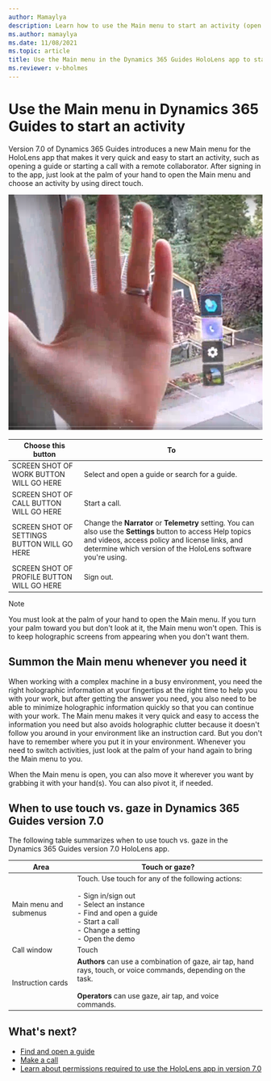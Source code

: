 ```yaml
---
author: Mamaylya
description: Learn how to use the Main menu to start an activity (open a guide, start a call, change a setting, or sign out) in the Dynamics 365 Guides HoloLens app
ms.author: mamaylya
ms.date: 11/08/2021
ms.topic: article
title: Use the Main menu in the Dynamics 365 Guides HoloLens app to start an activity
ms.reviewer: v-bholmes
---
```


# Use the Main menu in Dynamics 365 Guides to start an activity

Version 7.0 of Dynamics 365 Guides introduces a new Main menu for the HoloLens app that makes it very quick and easy to start an activity, such as opening a guide or starting a call with a remote collaborator. After signing in to the app, just look at the palm of your hand to open the Main menu and choose an activity by using direct touch. 

![Screen shot of hand and Main menu.](media/main-menu.PNG "Screen shot of hand and Main menu")

|Choose this button|To|
|--------|-------------------------------------------------------------------------------------------------|
|SCREEN SHOT OF WORK BUTTON WILL GO HERE|Select and open a guide or search for a guide.|
|SCREEN SHOT OF CALL BUTTON WILL GO HERE|Start a call.|
|SCREEN SHOT OF SETTINGS BUTTON WILL GO HERE|Change the **Narrator** or **Telemetry** setting. You can also use the **Settings** button to access Help topics and videos, access policy and license links, and determine which version of the HoloLens software you're using. |
|SCREEN SHOT OF PROFILE BUTTON WILL GO HERE| Sign out.|

> [!NOTE]
> You must look at the palm of your hand to open the Main menu. If you turn your palm toward you but don't look at it, the Main menu won't open. This is to keep holographic screens from appearing when you don't want them. 

## Summon the Main menu whenever you need it

When working with a complex machine in a busy environment, you need the right holographic information at your fingertips at the right time to help you with your work, but after getting the answer you need, you also need to be able to minimize holographic information quickly so that you can continue with your work. The Main menu makes it very quick and easy to access the information you need but also avoids holographic clutter because it doesn't follow you around in your environment like an instruction card. But you don't have to remember where you put it in your environment. Whenever you need to switch activities, just look at the palm of your hand again to bring the Main menu to you. 

When the Main menu is open, you can also move it wherever you want by grabbing it with your hand(s). You can also pivot it, if needed. 

## When to use touch vs. gaze in Dynamics 365 Guides version 7.0

The following table summarizes when to use touch vs. gaze in the Dynamics 365 Guides version 7.0 HoloLens app.

|Area|Touch or gaze?|
|------------------|----------------------------------------------------------|
|Main menu and submenus|Touch. Use touch for any of the following actions:<br><br>- Sign in/sign out<br>- Select an instance<br>- Find and open a guide<br>- Start a call<br> - Change a setting<br>- Open the demo|
|Call window|Touch|
|Instruction cards|**Authors** can use a combination of gaze, air tap, hand rays, touch, or voice commands, depending on the task.<br><br>**Operators** can use gaze, air tap, and voice commands.

## What's next?

- [Find and open a guide](find-guide.md)
- [Make a call](make-call.md)
- [Learn about permissions required to use the HoloLens app in version 7.0](hololens-permissions.md)
